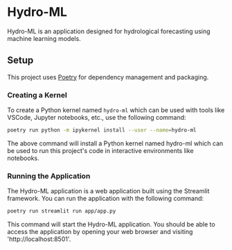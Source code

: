 # Hydro-ML

Hydro-ML is an application designed for hydrological forecasting using machine learning models.

## Setup

This project uses [Poetry](https://python-poetry.org/) for dependency management and packaging.

### Creating a Kernel

To create a Python kernel named `hydro-ml` which can be used with tools like VSCode, Jupyter notebooks, etc., use the following command:

```bash
poetry run python -m ipykernel install --user --name=hydro-ml
```
The above command will install a Python kernel named hydro-ml which can be used to run this project's code in interactive environments like notebooks.

### Running the Application
The Hydro-ML application is a web application built using the Streamlit framework. You can run the application with the following command:
```bash
poetry run streamlit run app/app.py
```
This command will start the Hydro-ML application. You should be able to access the application by opening your web browser and visiting 'http://localhost:8501'.
